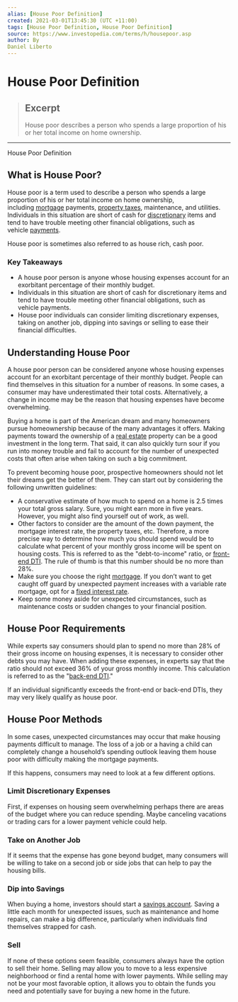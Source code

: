 ```yaml
---
alias: [House Poor Definition]
created: 2021-03-01T13:45:30 (UTC +11:00)
tags: [House Poor Definition, House Poor Definition]
source: https://www.investopedia.com/terms/h/housepoor.asp
author: By
Daniel Liberto
---
```


# House Poor Definition

> ## Excerpt
> House poor describes a person who spends a large proportion of his or her total income on home ownership.

---

House Poor Definition
## What is House Poor?

House poor is a term used to describe a person who spends a large proportion of his or her total income on home ownership, including [mortgage](https://www.investopedia.com/terms/m/mortgage.asp) payments, [property taxes](https://www.investopedia.com/terms/p/propertytax.asp), maintenance, and utilities. Individuals in this situation are short of cash for [discretionary](https://www.investopedia.com/terms/d/discretionary-expense.asp) items and tend to have trouble meeting other financial obligations, such as vehicle [payments](https://www.investopedia.com/terms/p/payment.asp).

House poor is sometimes also referred to as house rich, cash poor.

### Key Takeaways

-   A house poor person is anyone whose housing expenses account for an exorbitant percentage of their monthly budget.
-   Individuals in this situation are short of cash for discretionary items and tend to have trouble meeting other financial obligations, such as vehicle payments.
-   House poor individuals can consider limiting discretionary expenses, taking on another job, dipping into savings or selling to ease their financial difficulties.

## Understanding House Poor

A house poor person can be considered anyone whose housing expenses account for an exorbitant percentage of their monthly budget. People can find themselves in this situation for a number of reasons. In some cases, a consumer may have underestimated their total costs. Alternatively, a change in income may be the reason that housing expenses have become overwhelming.

Buying a home is part of the American dream and many homeowners pursue homeownership because of the many advantages it offers. Making payments toward the ownership of a [real estate](https://www.investopedia.com/terms/r/realestate.asp) property can be a good investment in the long term. That said, it can also quickly turn sour if you run into money trouble and fail to account for the number of unexpected costs that often arise when taking on such a big commitment.  

To prevent becoming house poor, prospective homeowners should not let their dreams get the better of them. They can start out by considering the following unwritten guidelines:

-   A conservative estimate of how much to spend on a home is 2.5 times your total gross salary. Sure, you might earn more in five years. However, you might also find yourself out of work, as well.
-   Other factors to consider are the amount of the down payment, the mortgage interest rate, the property taxes, etc. Therefore, a more precise way to determine how much you should spend would be to calculate what percent of your monthly gross income will be spent on housing costs. This is referred to as the "debt-to-income" ratio, or [front-end DTI](https://www.investopedia.com/terms/f/front-end-debt-to-income-ratio.asp). The rule of thumb is that this number should be no more than 28%.
-   Make sure you choose the right [mortgage](https://www.investopedia.com/terms/m/mortgage.asp). If you don’t want to get caught off guard by unexpected payment increases with a variable rate mortgage, opt for a [fixed interest rate](https://www.investopedia.com/terms/f/fixed-rate_mortgage.asp).
-   Keep some money aside for unexpected circumstances, such as maintenance costs or sudden changes to your financial position.

## House Poor Requirements

While experts say consumers should plan to spend no more than 28% of their gross income on housing expenses, it is necessary to consider other debts you may have. When adding these expenses, in experts say that the ratio should not exceed 36% of your gross monthly income. This calculation is referred to as the "[back-end DTI](https://www.investopedia.com/terms/b/back-endratio.asp)."

If an individual significantly exceeds the front-end or back-end DTIs, they may very likely qualify as house poor.

## House Poor Methods

In some cases, unexpected circumstances may occur that make housing payments difficult to manage. The loss of a job or a having a child can completely change a household’s spending outlook leaving them house poor with difficulty making the mortgage payments.

If this happens, consumers may need to look at a few different options.

### Limit Discretionary Expenses

First, if expenses on housing seem overwhelming perhaps there are areas of the budget where you can reduce spending. Maybe canceling vacations or trading cars for a lower payment vehicle could help. 

### Take on Another Job

If it seems that the expense has gone beyond budget, many consumers will be willing to take on a second job or side jobs that can help to pay the housing bills.

### Dip into Savings

When buying a home, investors should start a [savings account](https://www.investopedia.com/terms/s/savingsaccount.asp). Saving a little each month for unexpected issues, such as maintenance and home repairs, can make a big difference, particularly when individuals find themselves strapped for cash.

### Sell

If none of these options seem feasible, consumers always have the option to sell their home. Selling may allow you to move to a less expensive neighborhood or find a rental home with lower payments. While selling may not be your most favorable option, it allows you to obtain the funds you need and potentially save for buying a new home in the future.
